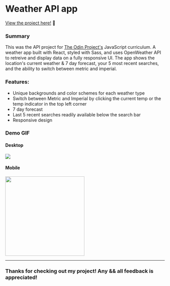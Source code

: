 # Weather API app


<p><a href="https://kfig21.github.io/weather_api_react/" target="_blank" rel="noopener noreferrer">View the project here!</a> 👀</p>

<h3>Summary</h3>
<p>This was the API project for <a href="https://www.theodinproject.com/paths/full-stack-javascript/courses/javascript/lessons/weather-app">The Odin Project's</a> JavaScript curriculum. A weather app built with React, styled with Sass, and uses OpenWeather API to retreive and display data on a fully responsive UI. The app shows the location's current weather & 7 day forecast, your 5 most recent searches, and the ability to switch between metric and imperial.</p>

<h3>Features:</h3>

- Unique backgrounds and color schemes for each weather type
- Switch between Metric and Imperial by clicking the current temp or the temp indicator in the top left corner
- 7 day forecast
- Last 5 recent searches readily available below the search bar
- Responsive design

<h3>Demo GIF</h3>

<h4>Desktop</h4>

![](demo.gif)

<h4>Mobile</h4>

<img src="demoMobile.gif" width="250"/>

-----------------------------

<h3>Thanks for checking out my project! Any && all feedback is appreciated!</h3>
